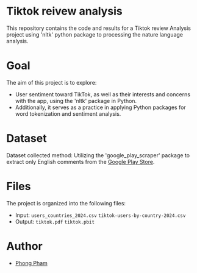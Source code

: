 # Tiktok reivew analysis
This repository contains the code and results for a Tiktok review Analysis project using 'nltk' python package to processing the nature language analysis. 

# Goal
The aim of this project is to explore:
- User sentiment toward TikTok, as well as their interests and concerns with the app, using the 'nltk' package in Python. 
- Additionally, it serves as a practice in applying Python packages for word tokenization and sentiment analysis.

# Dataset
Dataset collected method: Utilizing the 'google_play_scraper' package to extract only English comments from the [Google Play Store](https://play.google.com/store/apps/details?id=com.ss.android.ugc.trill&hl=en).

# Files
The project is organized into the following files:
- Input:
        `users_countries_2024.csv`
        `tiktok-users-by-country-2024.csv`
- Output:
        `tiktok.pdf`
        `tiktok.pbit`

# Author
- [Phong Pham](https://github.com/Kiddie-1410)
